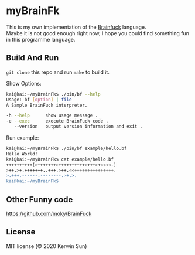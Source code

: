 # myBrainFk
This is my own implementation of the [Brainfuck](https://zh.wikipedia.org/wiki/Brainfuck) language.   
Maybe it is not good enough right now, I hope you could find something fun in this programme language.

## Build And Run
`git clone` this repo and run `make` to build it.

Show Options:
```bash
kai@kai:~/myBrainFk$ ./bin/bf --help
Usage: bf [option] | file
A Sample BrainFuck interpreter.

-h --help      show usage message .
-e --exec      execute BrainFuck code .
   --version   output version information and exit .
```

Run example:
```bash
kai@kai:~/myBrainFk$ ./bin/bf example/hello.bf
Hello World!
kai@kai:~/myBrainFk$ cat example/hello.bf
++++++++++[>+++++++>++++++++++>+++>+<<<<-]
>++.>+.+++++++..+++.>++.<<+++++++++++++++.
>.+++.------.--------.>+.>.
kai@kai:~/myBrainFk$
```

## Other Funny code
https://github.com/moky/BrainFuck

## License
MIT license (&copy; 2020 Kerwin Sun)

